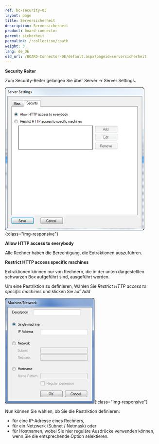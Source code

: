 ```yaml
---
ref: bc-security-03
layout: page
title: Serversicherheit
description: Serversicherheit
product: board-connector
parent: sicherheit
permalink: /:collection/:path
weight: 3
lang: de_DE
old_url: /BOARD-Connector-DE/default.aspx?pageid=serversicherheit
---
```


**Security Reiter**

Zum Security-Reiter gelangen Sie über Server -> Server Settings. 

![Security-Tab-01](/img/content/Security-Tab-01.jpg){:class="img-responsive"}

**Allow HTTP access to everybody**  

Alle Rechner haben die Berechtigung, die Extraktionen auszuführen.

**Restrict HTTP access specific machines**

Extraktionen können nur von Rechnern, die in der unten dargestellten schwarzen Box aufgeführt sind, ausgeführt werden.

Um eine Restriktion zu definieren, Wählen Sie *Restrict HTTP access to specific machines*  und klicken Sie auf *Add* 

![Security-Tab-02](/img/content/Security-Tab-02.png){:class="img-responsive"}

Nun können Sie wählen, ob Sie die Restriktion definieren:
- für eine IP-Adresse eines Rechners,  
- für ein Netzwerk (Subnet / Netmask) oder 
- für Hostnamen, wobei Sie hier reguläre Ausdrücke verwenden können, wenn Sie die entsprechende Option selektieren. 